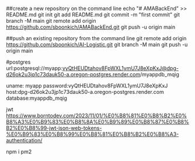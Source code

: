 ##create a new repository on the command line
echo "# AMABackEnd" >> README.md
git init
git add README.md
git commit -m "first commit"
git branch -M main
git remote add origin https://github.com/sboonkich/AMABackEnd.git
git push -u origin main

##push an existing repository from the command line
git remote add origin https://github.com/sboonkich/AI-Logistic.git
git branch -M main
git push -u origin main

#postgres
url:postgresql://myapp:vyQtHEUDtahov8FpWXL1ymU7J8eXpKxJ@dpg-d26ok2u3jp1c73dauk50-a.oregon-postgres.render.com/myappdb_mqig

uname: myapp
password:vyQtHEUDtahov8FpWXL1ymU7J8eXpKxJ
host:dpg-d26ok2u3jp1c73dauk50-a.oregon-postgres.render.com
database:myappdb_mqig

jwt
https://www.borntodev.com/2023/11/01/%E0%B8%81%E0%B8%B2%E0%B8%A3%E0%B9%83%E0%B8%8A%E0%B9%89%E0%B8%87%E0%B8%B2%E0%B8%99-jwt-json-web-tokens-%E0%B9%83%E0%B8%99%E0%B8%81%E0%B8%B2%E0%B8%A3-authentication/

npm i pm2
